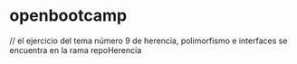 # openbootcamp
// el ejercicio del tema número 9 de herencia, polimorfismo e interfaces se encuentra en la rama repoHerencia
